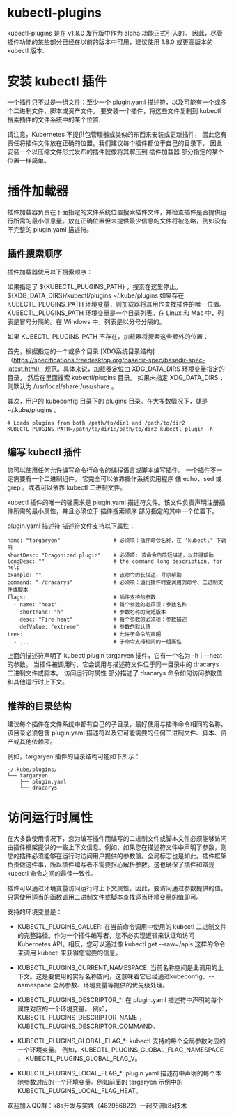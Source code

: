 # kubectl-plugins

kubectl-plugins 是在 v1.8.0 发行版中作为 alpha 功能正式引入的。 
因此，尽管插件功能的某些部分已经在以前的版本中可用，建议使用 1.8.0 或更高版本的 kubectl 版本.

# 安装 kubectl 插件

一个插件只不过是一组文件：至少一个 plugin.yaml 描述符，以及可能有一个或多个二进制文件、脚本或资产文件。 
要安装一个插件，将这些文件复制到 kubectl 搜索插件的文件系统中的某个位置.

请注意，Kubernetes 不提供包管理器或类似的东西来安装或更新插件，
因此您有责任将插件文件放在正确的位置。我们建议每个插件都位于自己的目录下，
因此安装一个以压缩文件形式发布的插件就像将其解压到 插件加载器 部分指定的某个位置一样简单。

# 插件加载器

插件加载器负责在下面指定的文件系统位置搜索插件文件，并检查插件是否提供运行所需的最小信息量。放在正确位置但未提供最少信息的文件将被忽略，例如没有不完整的 plugin.yaml 描述符。

## 插件搜索顺序

插件加载器使用以下搜索顺序：

如果指定了 ${KUBECTL_PLUGINS_PATH} ，搜索在这里停止。
${XDG_DATA_DIRS}/kubectl/plugins
~/.kube/plugins
如果存在 KUBECTL_PLUGINS_PATH 环境变量，则加载器将其用作查找插件的唯一位置。 KUBECTL_PLUGINS_PATH 环境变量是一个目录列表。在 Linux 和 Mac 中，列表是冒号分隔的。在 Windows 中，列表是以分号分隔的。

如果 KUBECTL_PLUGINS_PATH 不存在，加载器将搜索这些额外的位置：

首先，根据指定的一个或多个目录 [XDG系统目录结构]（https://specifications.freedesktop.org/basedir-spec/basedir-spec-latest.html） 规范。具体来说，加载器定位由 XDG_DATA_DIRS 环境变量指定的目录， 然后在里面搜索 kubectl/plugins 目录。 如果未指定 XDG_DATA_DIRS ，则默认为 /usr/local/share:/usr/share 。

其次，用户的 kubeconfig 目录下的 plugins 目录。在大多数情况下，就是 ~/.kube/plugins 。

```
# Loads plugins from both /path/to/dir1 and /path/to/dir2
KUBECTL_PLUGINS_PATH=/path/to/dir1:/path/to/dir2 kubectl plugin -h
```


## 编写 kubectl 插件

您可以使用任何允许编写命令行命令的编程语言或脚本编写插件。 一个插件不一定需要有一个二进制组件。 它完全可以依靠操作系统实用程序 像 echo、sed 或 grep 。或者可以依靠 kubectl 二进制文件。

kubectl 插件的唯一的强需求是 plugin.yaml 描述符文件。该文件负责声明注册插件所需的最小属性，并且必须位于 插件搜索顺序 部分指定的其中一个位置下。

plugin.yaml 描述符
描述符文件支持以下属性：
```
name: "targaryen"                 # 必须项：插件命令名称，在 'kubectl' 下调用
shortDesc: "Dragonized plugin"    # 必须项: 该命令的简短描述，以获得帮助
longDesc: ""                      # the command long description, for help
example: ""                       # 该命令的长描述，寻求帮助
command: "./dracarys"             # 必须项：运行插件时要调用的命令、二进制文件或脚本
flags:                            # 插件支持的参数
  - name: "heat"                  # 每个参数的必须项：参数名称
    shorthand: "h"                # 参数名称的简短版本
    desc: "Fire heat"             # 每个参数的必须项：参数描述
    defValue: "extreme"           # 参数的默认值
tree:                             # 允许子命令的声明
  - ...                           # 子命令支持相同的一组属性
```
上面的描述符声明了 kubectl plugin targaryen 插件，它有一个名为 -h | --heat 的参数。 当插件被调用时，它会调用与描述符文件位于同一目录中的 dracarys 二进制文件或脚本。 访问运行时属性 部分描述了 dracarys 命令如何访问参数值和其他运行时上下文。


## 推荐的目录结构
建议每个插件在文件系统中都有自己的子目录，最好使用与插件命令相同的名称。该目录必须包含 plugin.yaml 描述符以及它可能需要的任何二进制文件、脚本、资产或其他依赖项。

例如，targaryen 插件的目录结构可能如下所示：

```
~/.kube/plugins/
└── targaryen
    ├── plugin.yaml
    └── dracarys
```

# 访问运行时属性

在大多数使用情况下，您为编写插件而编写的二进制文件或脚本文件必须能够访问由插件框架提供的一些上下文信息。例如，如果您在描述符文件中声明了参数，则您的插件必须能够在运行时访问用户提供的参数值。全局标志也是如此。插件框架负责做这件事，所以插件编写者不需要担心解析参数。这也确保了插件和常规 kubectl 命令之间的最佳一致性。

插件可以通过环境变量访问运行时上下文属性。因此，要访问通过参数提供的值，只需使用适当的函数调用二进制文件或脚本查找适当环境变量的值即可。

支持的环境变量是：

- KUBECTL_PLUGINS_CALLER: 在当前命令调用中使用的 kubectl 二进制文件的完整路径。作为一个插件编写者，您不必实现逻辑来认证和访问 Kubernetes API。相反，您可以通过像 kubectl get --raw=/apis 这样的命令来调用 kubectl 来获得您需要的信息。

- KUBECTL_PLUGINS_CURRENT_NAMESPACE: 当前名称空间是此调用的上下文。这是要使用的实际名称空间，这意味着它已经通过kubeconfig、--namespace 全局参数、环境变量等提供的优先级处理。

- KUBECTL_PLUGINS_DESCRIPTOR_*: 在 plugin.yaml 描述符中声明的每个属性对应的一个环境变量。 例如，KUBECTL_PLUGINS_DESCRIPTOR_NAME ， KUBECTL_PLUGINS_DESCRIPTOR_COMMAND。

- KUBECTL_PLUGINS_GLOBAL_FLAG_*: kubectl 支持的每个全局参数对应的一个环境变量。 例如，KUBECTL_PLUGINS_GLOBAL_FLAG_NAMESPACE ， KUBECTL_PLUGINS_GLOBAL_FLAG_V。

- KUBECTL_PLUGINS_LOCAL_FLAG_*: plugin.yaml 描述符中声明的每个本地参数对应的一个环境变量。例如前面的 targaryen 示例中的 KUBECTL_PLUGINS_LOCAL_FLAG_HEAT。



欢迎加入QQ群：k8s开发与实践（482956822）一起交流k8s技术